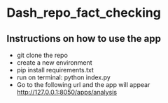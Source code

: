 # Dash_repo_fact_checking

## Instructions on how to use the app

* git clone the repo
* create a new environment
* pip install requirements.txt
* run on terminal: python index.py
* Go to the following url and the app will appear http://127.0.0.1:8050/apps/analysis

